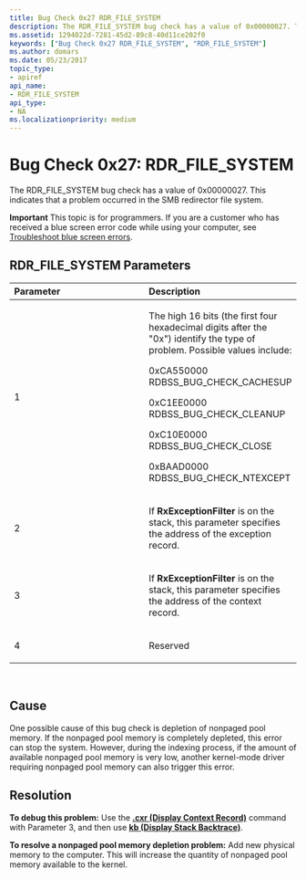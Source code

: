 ```yaml
---
title: Bug Check 0x27 RDR_FILE_SYSTEM
description: The RDR_FILE_SYSTEM bug check has a value of 0x00000027. This indicates that a problem occurred in the SMB redirector file system.
ms.assetid: 1294022d-7281-45d2-89c8-40d11ce202f0
keywords: ["Bug Check 0x27 RDR_FILE_SYSTEM", "RDR_FILE_SYSTEM"]
ms.author: domars
ms.date: 05/23/2017
topic_type:
- apiref
api_name:
- RDR_FILE_SYSTEM
api_type:
- NA
ms.localizationpriority: medium
---
```


# Bug Check 0x27: RDR\_FILE\_SYSTEM


The RDR\_FILE\_SYSTEM bug check has a value of 0x00000027. This indicates that a problem occurred in the SMB redirector file system.

**Important** This topic is for programmers. If you are a customer who has received a blue screen error code while using your computer, see [Troubleshoot blue screen errors](http://windows.microsoft.com/windows-10/troubleshoot-blue-screen-errors).

## RDR\_FILE\_SYSTEM Parameters


<table>
<colgroup>
<col width="50%" />
<col width="50%" />
</colgroup>
<thead>
<tr class="header">
<th align="left">Parameter</th>
<th align="left">Description</th>
</tr>
</thead>
<tbody>
<tr class="odd">
<td align="left"><p>1</p></td>
<td align="left"><p>The high 16 bits (the first four hexadecimal digits after the &quot;0x&quot;) identify the type of problem. Possible values include:</p>
<p>0xCA550000 RDBSS_BUG_CHECK_CACHESUP</p>
<p>0xC1EE0000 RDBSS_BUG_CHECK_CLEANUP</p>
<p>0xC10E0000 RDBSS_BUG_CHECK_CLOSE</p>
<p>0xBAAD0000 RDBSS_BUG_CHECK_NTEXCEPT</p>
<p></p></td>
</tr>
<tr class="even">
<td align="left"><p>2</p></td>
<td align="left"><p>If <strong>RxExceptionFilter</strong> is on the stack, this parameter specifies the address of the exception record.</p></td>
</tr>
<tr class="odd">
<td align="left"><p>3</p></td>
<td align="left"><p>If <strong>RxExceptionFilter</strong> is on the stack, this parameter specifies the address of the context record.</p></td>
</tr>
<tr class="even">
<td align="left"><p>4</p></td>
<td align="left"><p>Reserved</p></td>
</tr>
</tbody>
</table>

 

Cause
-----

One possible cause of this bug check is depletion of nonpaged pool memory. If the nonpaged pool memory is completely depleted, this error can stop the system. However, during the indexing process, if the amount of available nonpaged pool memory is very low, another kernel-mode driver requiring nonpaged pool memory can also trigger this error.

Resolution
----------

**To debug this problem:** Use the [**.cxr (Display Context Record)**](-cxr--display-context-record-.md) command with Parameter 3, and then use [**kb (Display Stack Backtrace)**](k--kb--kc--kd--kp--kp--kv--display-stack-backtrace-.md).

**To resolve a nonpaged pool memory depletion problem:** Add new physical memory to the computer. This will increase the quantity of nonpaged pool memory available to the kernel.

 

 




